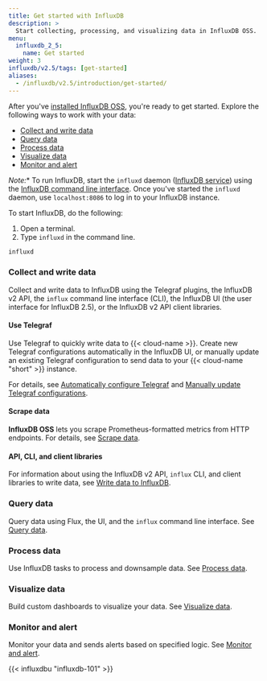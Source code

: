 ```yaml
---
title: Get started with InfluxDB
description: >
  Start collecting, processing, and visualizing data in InfluxDB OSS.
menu:
  influxdb_2_5:
    name: Get started
weight: 3
influxdb/v2.5/tags: [get-started]
aliases:
  - /influxdb/v2.5/introduction/get-started/
---
```


After you've [installed InfluxDB OSS](/influxdb/v2.5/install/), you're ready to get started. Explore the following ways to work with your data:

- [Collect and write data](#collect-and-write-data)
- [Query data](#query-data)
- [Process data](#process-data)
- [Visualize data](#visualize-data)
- [Monitor and alert](#monitor-and-alert)

*Note:** To run InfluxDB, start the `influxd` daemon ([InfluxDB service](/influxdb/v2.5/reference/cli/influxd/)) using the [InfluxDB command line interface](/influxdb/v2.5/reference/cli/influx/). Once you've started the `influxd` daemon, use `localhost:8086` to log in to your InfluxDB instance.

To start InfluxDB, do the following:
  1. Open a terminal.
  2. Type `influxd` in the command line.

```sh
influxd
```

### Collect and write data

Collect and write data to InfluxDB using the Telegraf plugins, the InfluxDB v2 API, the `influx` command line interface (CLI), the InfluxDB UI (the user interface for InfluxDB 2.5), or the InfluxDB v2 API client libraries.

#### Use Telegraf

Use Telegraf to quickly write data to {{< cloud-name >}}.
Create new Telegraf configurations automatically in the InfluxDB UI, or manually update an existing Telegraf configuration to send data to your {{< cloud-name "short" >}} instance.

For details, see [Automatically configure Telegraf](/influxdb/v2.5/write-data/no-code/use-telegraf/auto-config/)
and [Manually update Telegraf configurations](/influxdb/v2.5/write-data/no-code/use-telegraf/manual-config/).

#### Scrape data

**InfluxDB OSS** lets you scrape Prometheus-formatted metrics from HTTP endpoints. For details, see [Scrape data](/influxdb/v2.5/write-data/no-code/scrape-data/).

#### API, CLI, and client libraries

For information about using the InfluxDB v2 API, `influx` CLI, and client libraries to write data, see [Write data to InfluxDB](/influxdb/v2.5/write-data/).

### Query data

Query data using Flux, the UI, and the `influx` command line interface.
See [Query data](/influxdb/v2.5/query-data/).

### Process data

Use InfluxDB tasks to process and downsample data. See [Process data](/influxdb/v2.5/process-data/).

### Visualize data

Build custom dashboards to visualize your data.
See [Visualize data](/influxdb/v2.5/visualize-data/).

### Monitor and alert

Monitor your data and sends alerts based on specified logic.
See [Monitor and alert](/influxdb/v2.5/monitor-alert/).

{{< influxdbu "influxdb-101" >}}
